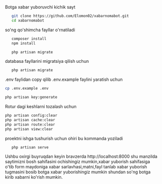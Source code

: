 Botga xabar yuboruvchi kichik sayt

```bash
   git clone https://github.com/Elomon02/xabarnomabot.git
   cd xabarnomabot
```
so'ng qo'shimcha fayllar o'rnatiladi
```bash
   composer install
   npm install
```
```bash
   php artisan migrate
```
databasa fayllarini migratsiya qilish uchun
```bash
   php artisan migrate
```

.env faylidan copy qilib .env.example faylini yaratish uchun
```bash
cp .env.example .env
```
```bash
php artisan key:generate
```

Rotur dagi keshlarni tozalash uchun
```bash
php artisan config:clear
php artisan cache:clear
php artisan route:clear
php artisan view:clear
```
proektni ishga tushurish uchun ohiri bu kommanda yoziladi
```bash
   php artisan serve
```
 Ushbu oxirgi buyruqdan keyin bravzerda http://localhost:8000 shu manzilda saytimizni bosh sahifasini ochishingiz mumkin,xabar yuborish sahifasiga o'tib form maydoniga xabar sarlavhasi,matni,fayl tanlab xabar yuborish tugmasini bosib botga xabar yuborishingiz mumkin shundan so'ng botga kirib xabarni ko'rish mumkin.
